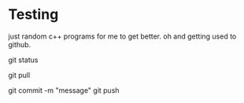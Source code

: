 # Testing

just random c++ programs for me to get better.
oh and getting used to github.

git status

git pull

git commit -m "message"
git push